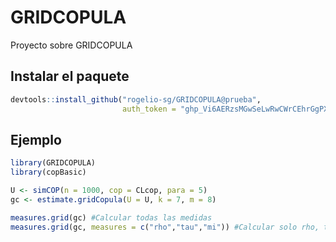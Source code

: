 # GRIDCOPULA
Proyecto sobre GRIDCOPULA


## Instalar el paquete 

```R
devtools::install_github("rogelio-sg/GRIDCOPULA@prueba",
                         auth_token = "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")
```

## Ejemplo 

```R
library(GRIDCOPULA)
library(copBasic)

U <- simCOP(n = 1000, cop = CLcop, para = 5)
gc <- estimate.gridCopula(U = U, k = 7, m = 8)

measures.grid(gc) #Calcular todas las medidas
measures.grid(gc, measures = c("rho","tau","mi")) #Calcular solo rho, tau e información mutua
```

